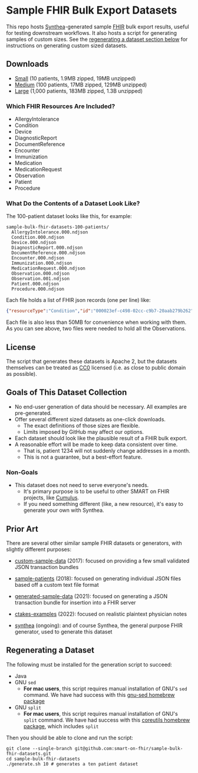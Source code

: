 # Sample FHIR Bulk Export Datasets

This repo hosts [Synthea](https://github.com/synthetichealth/synthea)-generated
sample [FHIR](https://www.hl7.org/fhir/) bulk export results,
useful for testing downstream workflows. It also hosts a script for generating samples of
custom sizes. See the [regenerating a dataset section below](#regenerating-a-dataset) for
instructions on generating custom sized datasets.

## Downloads

- [Small](https://github.com/smart-on-fhir/sample-bulk-fhir-datasets/archive/refs/heads/10-patients.zip)
  (10 patients, 1.9MB zipped, 19MB unzipped)
- [Medium](https://github.com/smart-on-fhir/sample-bulk-fhir-datasets/archive/refs/heads/100-patients.zip)
  (100 patients, 17MB zipped, 129MB unzipped)
- [Large](https://github.com/smart-on-fhir/sample-bulk-fhir-datasets/archive/refs/heads/1000-patients.zip)
  (1,000 patients, 183MB zipped, 1.3B unzipped)

### Which FHIR Resources Are Included?

- AllergyIntolerance
- Condition
- Device
- DiagnosticReport
- DocumentReference
- Encounter
- Immunization
- Medication
- MedicationRequest
- Observation
- Patient
- Procedure

### What Do the Contents of a Dataset Look Like?

The 100-patient dataset looks like this, for example:

```text
sample-bulk-fhir-datasets-100-patients/
  AllergyIntolerance.000.ndjson
  Condition.000.ndjson
  Device.000.ndjson
  DiagnosticReport.000.ndjson
  DocumentReference.000.ndjson
  Encounter.000.ndjson
  Immunization.000.ndjson
  MedicationRequest.000.ndjson
  Observation.000.ndjson
  Observation.001.ndjson
  Patient.000.ndjson
  Procedure.000.ndjson
```

Each file holds a list of FHIR json records (one per line) like:

```json
{"resourceType":"Condition","id":"000023ef-c498-02cc-c9b7-20aab279b262",...}
```

Each file is also less than 50MB for convenience when working with them.
As you can see above, two files were needed to hold all the Observations.

## License

The script that generates these datasets is Apache 2,
but the datasets themselves can be treated as
[CC0](https://creativecommons.org/publicdomain/zero/1.0/) licensed
(i.e. as close to public domain as possible).

## Goals of This Dataset Collection

- No end-user generation of data should be necessary. All examples are pre-generated.
- Offer several different sized datasets as one-click downloads.
  - The exact definitions of those sizes are flexible.
  - Limits imposed by GitHub may affect our options.
- Each dataset should look like the plausible result of a FHIR bulk export.
- A reasonable effort will be made to keep data consistent over time.
  - That is, patient 1234 will not suddenly change addresses in a month.
  - This is not a guarantee, but a best-effort feature.

### Non-Goals

- This dataset does not need to serve everyone's needs.
  - It's primary purpose is to be useful to other SMART on FHIR projects,
    like [Cumulus](https://docs.smarthealthit.org/cumulus/).
  - If you need something different (like, a new resource), it's easy to generate your own with Synthea.

## Prior Art

There are several other similar sample FHIR datasets or generators,
with slightly different purposes:

- [custom-sample-data](https://github.com/smart-on-fhir/custom-sample-data) (2017): focused on
  providing a few small validated JSON transaction bundles

- [sample-patients](https://github.com/smart-on-fhir/sample-patients) (2018): focused on
  generating individual JSON files based off a custom text file format

- [generated-sample-data](https://github.com/smart-on-fhir/generated-sample-data) (2021): focused
  on generating a JSON transaction bundle for insertion into a FHIR server

- [ctakes-examples](https://github.com/Machine-Learning-for-Medical-Language/ctakes-examples)
  (2022): focused on realistic plaintext physician notes

- [synthea](https://github.com/synthetichealth/synthea/) (ongoing): and of course Synthea, the
  general purpose FHIR generator, used to generate this dataset

## Regenerating a Dataset

The following must be installed for the generation script to succeed:

- Java
- GNU `sed`
  - **For mac users**, this script requires manual installation of GNU's `sed` command. We
    have had success with this [gnu-sed homebrew package](https://formulae.brew.sh/formula/gnu-sed#default)
- GNU `split`
  - **For mac users**, this script requires manual installation of GNU's `split` command. We
    have had success with this [coreutils homebrew package](https://formulae.brew.sh/formula/coreutils), which includes `split`

Then you should be able to clone and run the script:

```commandline
git clone --single-branch git@github.com:smart-on-fhir/sample-bulk-fhir-datasets.git
cd sample-bulk-fhir-datasets
./generate.sh 10 # generates a ten patient dataset
```
